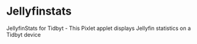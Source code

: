 # Jellyfinstats
JellyfinStats for Tidbyt - This Pixlet applet displays Jellyfin statistics on a Tidbyt device
